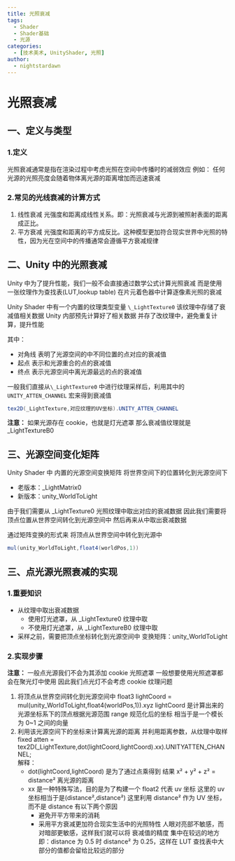 ```yaml
---
title: 光照衰减
tags:
  - Shader
  - Shader基础
  - 光源
categories:
  - [技术美术, UnityShader, 光照]
author:
  - nightstardawn
---
```


# 光照衰减

## 一、定义与类型

### 1.定义

光照衰减通常是指在渲染过程中考虑光照在空间中传播时的减弱效应
例如：
任何光源的光照亮度会随着物体离光源的距离增加而迅速衰减

### 2.常见的光线衰减的计算方式

1. 线性衰减
   光强度和距离成线性关系。即：光照衰减与光源到被照射表面的距离成正比。
2. 平方衰减
   光强度和距离的平方成反比。这种模型更加符合现实世界中光照的特性，因为光在空间中的传播通常会遵循平方衰减规律

## 二、Unity 中的光照衰减

Unity 中为了提升性能，我们一般不会直接通过数学公式计算光照衰减
而是使用一张纹理作为查找表(LUT,lookup table) 在片元着色器中计算逐像素光照的衰减

Unity Shader 中有一个内置的纹理类型变量 `\_LightTexture0`
该纹理中存储了衰减值相关数据
Unity 内部预先计算好了相关数据 并存了改纹理中，避免重复计算，提升性能

其中：

- 对角线
  表明了光源空间的中不同位置的点对应的衰减值
- 起点
  表示和光源重合的点的衰减值
- 终点
  表示光源空间中离光源最远的点的衰减值

一般我们直接从`\_LightTexture0` 中进行纹理采样后，利用其中的 `UNITY_ATTEN_CHANNEL` 宏来得到衰减值

```cs
tex2D(_LightTexture,对应纹理的UV坐标).UNITY_ATTEN_CHANNEL
```

**注意：**
如果光源存在 cookie，也就是灯光遮罩
那么衰减值纹理就是 \_LightTextureB0

## 三、光源空间变化矩阵

Unity Shader 中 内置的光源空间变换矩阵
将世界空间下的位置转化到光源空间下

- 老版本：\_LightMatrix0
- 新版本：unity_WorldToLight

由于我们需要从 \_LightTexture0 光照纹理中取出对应的衰减数据
因此我们需要将顶点位置从世界空间转化到光源空间中
然后再来从中取出衰减数据

通过矩阵变换的形式来 将顶点从世界空间中转化到光源中

```cs
mul(unity_WorldToLight,float4(worldPos,1))
```

## 三、点光源光照衰减的实现

### 1.重要知识

- 从纹理中取出衰减数据
  - 使用灯光遮罩，从 \_LightTexture0 纹理中取
  - 不使用灯光遮罩，从 \_LightTextureB0 纹理中取
- 采样之前，需要把顶点坐标转化到光源空间中
  变换矩阵：unity_WorldToLight

### 2.实现步骤

**注意：**
一般点光源我们不会为其添加 cookie 光照遮罩
一般想要使用光照遮罩都会在聚光灯中使用
因此我们点光灯不会考虑 cookie 纹理问题

1. 将顶点从世界空间转化到光源空间中
   float3 lightCoord = mul(unity_WorldToLight,float4(worldPos,1)).xyz
   lightCoord 是计算出来的 光源坐标系下的顶点根据光源范围 range 规范化后的坐标
   相当于是一个模长为 0~1 之间的向量
2. 利用该光源空间下的坐标来计算离光源的距离
   并利用距离参数，从纹理中取样
   fixed atten = tex2D(\_LightTexture,dot(lightCoord,lightCoord).xx).UNITYATTEN_CHANNEL;  
   解释：
   - dot(lightCoord,lightCoord) 是为了通过点乘得到 结果 x² + y² + z² = distance² 离光源的距离
   - xx 是一种特殊写法，目的是为了构建一个 float2 代表 uv 坐标
     这里的 uv 坐标相当于是(distance²,distance²)
     这里利用 distance² 作为 UV 坐标，而不是 distance 有以下两个原因
     - 避免开平方带来的消耗
     - 采用平方衰减更加符合现实生活中的光照特性
       人眼对亮部不敏感，而对暗部更敏感，这样我们就可以将 衰减值的精度 集中在较远的地方
       即：distance 为 0.5 时 distance² 为 0.25，这样在 LUT 查找表中大部分的值都会留给比较远的部分
